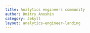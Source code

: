 ```yaml
---
title: Analytics engineers community
author: Dmitry Anoshin
category: Jekyll
layout: analytics-engineer-landing
---
```

